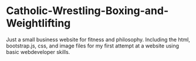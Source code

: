 # Catholic-Wrestling-Boxing-and-Weightlifting
Just a small business website for fitness and philosophy.
Including the html, bootstrap.js, css, and image files 
for my first attempt at a website using basic webdeveloper 
skills. 

